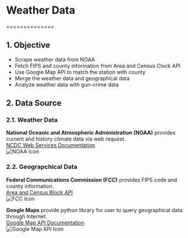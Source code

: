 # Weather Data
==============

## 1. Objective
* Scrape weather data from NOAA
* Fetch FIPS and county information from Area and Census Clock API
* Use Google Map API to match the station with county
* Merge the weather data and geographical data
* Analyze weather data with gun-crime data


## 2. Data Source

### 2.1. Weather Data
**National Oceanic and Atmospheric Administration (NOAA)** provides current and history climate data via web request.  
[NCDC Web Services Documentation](https://www.ncdc.noaa.gov/cdo-web/webservices/v2)  
![NOAA Icon](https://nsd.rdc.noaa.gov/images/NOAA_emblem.png)  

### 2.2. Geograpchical Data
**Federal Communications Commission (FCC)** provides FIPS code and county information.  
[Area and Census Block API](https://geo.fcc.gov/api/census/)  
![FCC Icon](https://www.duluthnewstribune.com/sites/default/files/styles/16x9_620/public/fieldimages/1/1024/fcclogo.jpg?itok=G_A0TSxp)  

**Google Maps** provide python library for user to query geographical data through Internet.  
[Google Map API Documentation](https://developers.google.com/maps/documentation)  
![Google Map API Icon](https://encrypted-tbn0.gstatic.com/images?q=tbn:ANd9GcQEVZ6BvNVnDepmtqdBRr3kqMN6nGZ4sgEPm6KX7kvN7u81YXjt)
